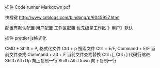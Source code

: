 插件
Code runner
Markdown pdf

快捷键
http://www.cnblogs.com/bindong/p/6045957.html

配置有默认配置 用户配置 工作区配置
优先级是工作区 》用户》默认

插件
prettier js格式化

CMD + Shift + P, 格式化文件
Ctrl + p 搜索文件
Ctrl + E/F, Command + E/F 当前文件查找
Command + alt + F 当前文件查找替换
Ctrl+[, Ctrl+] 代码行缩进 
Shift+Alt+Up 向上复制一行
Shift+Alt+Down 向下复制一行 
